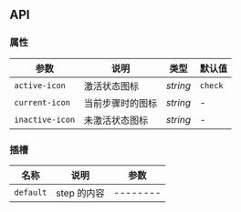 ## API

### 属性

| 参数 | 说明 | 类型 | 默认值 |
| ----- | -------------- | -------- | ---------- |
| `active-icon` | 激活状态图标  | _string_ | `check` |
| `current-icon` | 当前步骤时的图标 | _string_ | - |
| `inactive-icon` | 未激活状态图标 | _string_ | - |

### 插槽

| 名称       | 说明           | 参数      |
| --------- | -------------- | -------- |
| `default` | step 的内容     | -------- |
